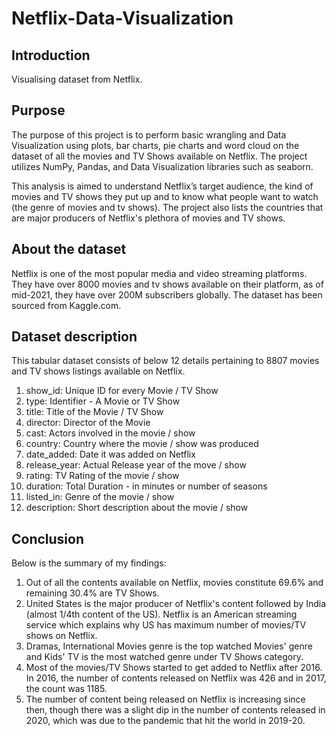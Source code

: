 # Netflix-Data-Visualization

## Introduction

Visualising dataset from Netflix. 

## Purpose

The purpose of this project is to perform basic wrangling and Data Visualization using plots, bar charts, pie charts and word cloud on the dataset of all the movies and TV Shows available on Netflix. The project utilizes NumPy, Pandas, and Data Visualization libraries such as seaborn.

This analysis is aimed to understand Netflix’s target audience, the kind of movies and TV shows they put up and to know what people want to watch (the genre of movies and tv shows). The project also lists the countries that are major producers of Netflix's plethora of movies and TV shows.

## About the dataset
Netflix is one of the most popular media and video streaming platforms. They have over 8000 movies and tv shows available on their platform, as of mid-2021, they have over 200M subscribers globally. The dataset has been sourced from Kaggle.com.

## Dataset description
This tabular dataset consists of below 12 details pertaining to 8807 movies and TV shows listings available on Netflix.

  1. show_id: Unique ID for every Movie / TV Show
  2.  type: Identifier - A Movie or TV Show
  3. title: Title of the Movie / TV Show
  4. director: Director of the Movie
  5. cast: Actors involved in the movie / show
  6. country: Country where the movie / show was produced
  7. date_added: Date it was added on Netflix
  8. release_year: Actual Release year of the move / show
  9. rating: TV Rating of the movie / show
  10. duration: Total Duration - in minutes or number of seasons
  11. listed_in: Genre of the movie / show
  12. description: Short description about the movie / show

## Conclusion

Below is the summary of my findings:
  1. Out of all the contents available on Netflix, movies constitute 69.6% and remaining 30.4% are TV Shows.
  2. United States is the major producer of Netflix's content followed by India (almost 1/4th content of the US). Netflix is an American streaming service which explains why US has maximum number of movies/TV shows on Netflix.
  3. Dramas, International Movies genre is the top watched Movies' genre and Kids' TV is the most watched genre under TV Shows category.
  4. Most of the movies/TV Shows started to get added to Netflix after 2016. In 2016, the number of contents released on Netflix was 426 and in 2017, the count was 1185.
  5. The number of content being released on Netflix is increasing since then, though there was a slight dip in the number of contents released in 2020, which was due to the pandemic that hit the world in 2019-20.

